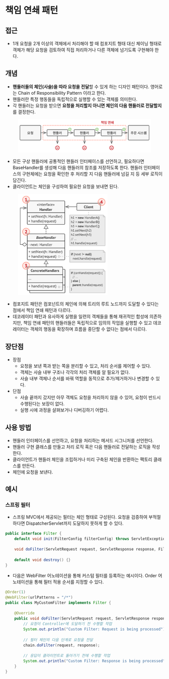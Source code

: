 # 책임 연쇄 패턴

## 접근

* 1개 요청을 2개 이상의 객체에서 처리해야 할 때 컴포지트 형태 대신 체이닝 형태로 객체가 해당 요청을 검토하여 직접 처리하거나 다른 객체에 넘기도록 구현해야 한다.

## 개념

* **핸들러들의 체인​(사슬)​을 따라 요청을 전달**할 수 있게 하는 디자인 패턴이다. 영어로는 Chain of Responsibility Pattern 이라고 한다.
* 핸들러란 특정 행동들을 독립적으로 실행할 수 있는 객체를 의미한다.
* 각 핸들러는 요청을 받으면 **요청을 처리할지 아니면 체인의 다음 핸들러로 전달할지**를 결정한다.

<figure><img src="../../../.gitbook/assets/image (3) (1) (1) (1) (1) (1) (1) (1).png" alt=""><figcaption></figcaption></figure>

* 모든 구상 핸들러에 공통적인 핸들러 인터페이스를 선언하고, 필요하다면 BaseHandler를 생성해 다음 핸들러의 참조를 저장하도록 한다. 핸들러 인터페이스의 구현체에는 요청을 확인한 후 처리할 지 다음 핸들러에 넘길 지 등 세부 로직이 담긴다.
* 클라이언트는 체인을 구성하여 필요한 요청을 보내면 된다.

<figure><img src="../../../.gitbook/assets/image (4) (1) (1) (1) (1) (1) (1).png" alt="" width="285"><figcaption></figcaption></figure>

* 컴포지트 패턴은 컴포넌트의 체인에 의해 트리의 루트 노드까지 도달할 수 있다는 점에서 책임 연쇄 패턴과 다르다.
* 데코레이터 패턴과 유사하게 실행을 일련의 객체들을 통해 재귀적인 합성에 의존하지만, 책임 연쇄 패턴의 핸들러들은 독립적으로 임의의 작업을 실행할 수 있고 데코레이터는 객체의 행동을 확장하며 흐름을 중단할 수 없다는 점에서 다르다.

## 장단점

* 장점
  * 요청을 보낸 쪽과 받는 쪽을 분리할 수 있고, 처리 순서를 제어할 수 있다.
  * 객체는 사슬 내부 구조나 각각의 처리 객체를 알 필요가 없다.
  * 사슬 내부 객체나 순서를 바꿔 역할을 동적으로 추가/제거하거나 변경할 수 있다.
* 단점
  * 사슬 끝까지 갔지만 아무 객체도 요청을 처리하지 않을 수 있어, 요청이 반드시 수행된다는 보장이 없다.
  * 실행 시에 과정을 살펴보거나 디버깅하기 어렵다.

## 사용 방법

* 핸들러 인터페이스를 선언하고, 요청을 처리하는 메서드 시그니처를 선언한다.
* 핸들러 구현 클래스를 만들고 처리 로직 혹은 다음 핸들러로 전달하는 로직을 작성한다.
* 클라이언트가 핸들러 체인을 조립하거나 미리 구축된 체인을 반환하는 팩토리 클래스를 만든다.
* 체인에 요청을 보낸다.

## 예시

### 스프링 필터

* 스프링 MVC에서 제공되는 필터는 체인 형태로 구성된다. 요청을 검증하여 부적절하다면 DispatcherServlet까지 도달하지 못하게 할 수 있다.

```java
public interface Filter {
    default void init(FilterConfig filterConfig) throws ServletException {}
    
    void doFilter(ServletRequest request, ServletResponse response, FilterChain chain) throws IOException, ServletException;
    
    default void destroy() {}
}
```

* 다음은 WebFilter 어노테이션을 통해 커스텀 필터를 등록하는 예시이다. Order 어노테이션을 통해 필터 적용 순서를 지정할 수 있다.

```java
@Order(1)
@WebFilter(urlPatterns = "/*")
public class MyCustomFilter implements Filter {

    @Override
    public void doFilter(ServletRequest request, ServletResponse response, FilterChain chain) throws IOException, ServletException {
        // 요청이 Controller에 도달하기 전 수행할 작업
        System.out.println("Custom Filter: Request is being processed");

        // 필터 체인의 다음 단계로 요청을 전달
        chain.doFilter(request, response);

        // 응답이 클라이언트로 돌아가기 전에 수행할 작업
        System.out.println("Custom Filter: Response is being processed");
    }
}
```
